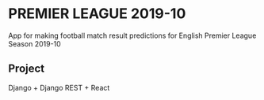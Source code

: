 # PREMIER LEAGUE 2019-10

App for making football match result predictions for English Premier League Season 2019-10

## Project

Django + Django REST + React
